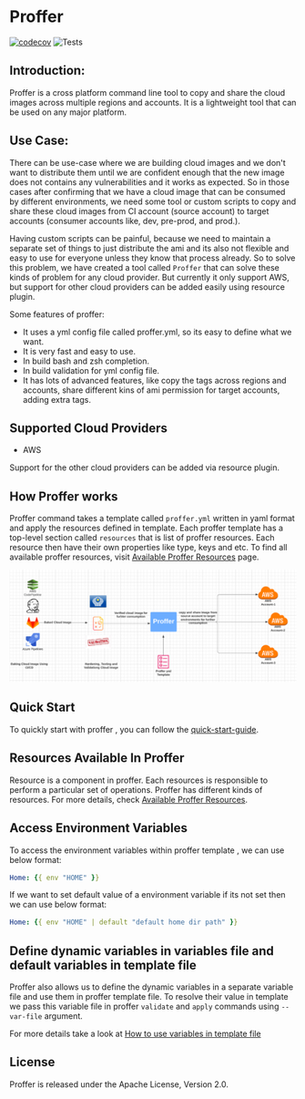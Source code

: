 # Proffer

[![codecov](https://codecov.io/gh/mohit-kumar-sharma/proffer/branch/master/graph/badge.svg?token=YFU0AS3HEJ)](https://codecov.io/gh/mohit-kumar-sharma/proffer)
![Tests](https://github.com/mohit-kumar-sharma/proffer/workflows/Tests/badge.svg)


## Introduction:

Proffer is a cross platform command line tool to copy and share the cloud images across multiple regions and accounts. It is a lightweight tool that can be used on any major platform.

## Use Case:

There can be use-case where we are building cloud images and we don't want to distribute them until we are confident enough that the new image does not contains any vulnerabilities and it works as expected. So in those cases after confirming that we have a cloud image that can be consumed by different environments, we need some tool or custom scripts to copy and share these cloud images from CI account (source account) to target accounts (consumer accounts like, dev, pre-prod, and prod.).

Having custom scripts can be painful, because we need to maintain a separate set of things to just distribute the ami and its also not flexible and easy to use for everyone unless they know that process already. So to solve this problem, we have created a tool called `Proffer` that can solve these kinds of problem for any cloud provider. But currently it only support AWS, but support for other cloud providers can be added easily using resource plugin.

Some features of proffer:

* It uses a yml config file called proffer.yml, so its easy to define what we want.
* It is very fast and easy to use.
* In build bash and zsh completion.
* In build validation for yml config file.
* It has lots of advanced features, like copy the tags across regions and accounts, share different kins of ami permission for target accounts, adding extra tags.

## Supported Cloud Providers

* AWS

Support for the other cloud providers can be added via resource plugin.

## How Proffer works

Proffer command takes a template called `proffer.yml` written in yaml format and apply the resources defined in template. Each proffer template has a top-level section called `resources` that is list of proffer resources.
Each resource then have their own properties like type, keys and etc. To find all available proffer resources, visit [Available Proffer Resources](resources/README.md) page.

![](images/proffer-workflow.png)

## Quick Start

To quickly start with proffer , you can follow the [quick-start-guide](quickstart-guide/main.md).

## Resources Available In Proffer

Resource is a component in proffer. Each resources is responsible to perform a particular set of operations. Proffer has different kinds of resources. For more details, check [Available Proffer Resources](resources/README.md).

## Access Environment Variables

To access the environment variables within proffer template , we can use below format:

``` Yaml
Home: {{ env "HOME" }}
```

If we want to set default value of a environment variable if its not set then we can use below format:

``` Yaml
Home: {{ env "HOME" | default "default home dir path" }}
```

## Define dynamic variables in variables file and default variables in template file

Proffer also allows us to define the dynamic variables in a separate variable file and use them in proffer
template file. To resolve their value in template we pass this variable file in proffer `validate` and `apply` commands using `--var-file` argument.

For more details take a look at [How to use variables in template file](quickstart-guide/variables/main.md)

## License

Proffer is released under the Apache License, Version 2.0.
